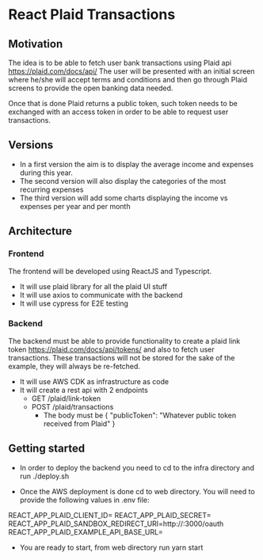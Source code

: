 # React Plaid Transactions

## Motivation

The idea is to be able to fetch user bank transactions using Plaid api https://plaid.com/docs/api/
The user will be presented with an initial screen where he/she will accept terms and conditions and then go through Plaid screens to provide the open banking data needed.

Once that is done Plaid returns a public token, such token needs to be exchanged with an access token in order to be able to request user transactions.

## Versions

- In a first version the aim is to display the average income and expenses during this year.
- The second version will also display the categories of the most recurring expenses
- The third version will add some charts displaying the income vs expenses per year and per month

## Architecture

### Frontend

The frontend will be developed using ReactJS and Typescript.

- It will use plaid library for all the plaid UI stuff
- It will use axios to communicate with the backend
- It will use cypress for E2E testing

### Backend

The backend must be able to provide functionality to create a plaid link token https://plaid.com/docs/api/tokens/ and also to fetch user transactions. These transactions will not be stored for the sake of the example, they will always be re-fetched.

- It will use AWS CDK as infrastructure as code
- It will create a rest api with 2 endpoints
  - GET /plaid/link-token
  - POST /plaid/transactions
    - The body must be { "publicToken": "Whatever public token received from Plaid" }

## Getting started

- In order to deploy the backend you need to cd to the infra directory and run ./deploy.sh

- Once the AWS deployment is done cd to web directory. You will need to provide the following values in .env file:

REACT_APP_PLAID_CLIENT_ID=
REACT_APP_PLAID_SECRET=
REACT_APP_PLAID_SANDBOX_REDIRECT_URI=http://:3000/oauth
REACT_APP_PLAID_EXAMPLE_API_BASE_URL=

- You are ready to start, from web directory run yarn start
